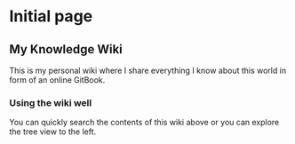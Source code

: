 # Initial page

## My Knowledge Wiki 

This is my personal wiki where I share everything I know about this world in form of an online GitBook.

### Using the wiki well

You can quickly search the contents of this wiki above or you can explore the tree view to the left.



